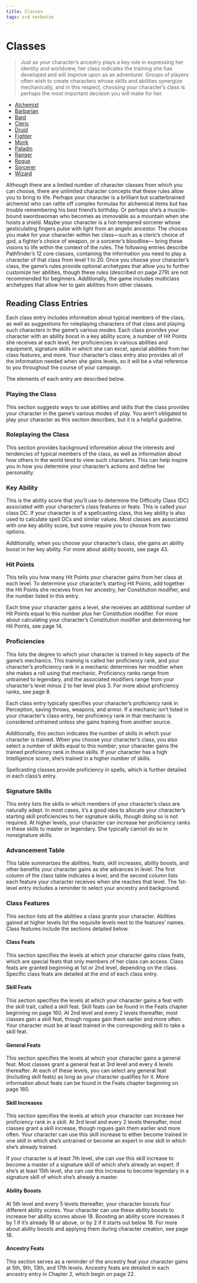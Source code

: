 ```yaml
---
title: Classes
tags: srd verbatim
---
```


# Classes
> Just as your character’s ancestry plays a key role in expressing her identity and worldview, her
> class indicates the training she has developed and will improve upon as an adventurer. Groups
> of players often wish to create characters whose skills and abilities synergize mechanically,
> and in this respect, choosing your character’s class is perhaps the most important decision
> you will make for her.

* [Alchemist](Classes/Alchemist)
* [Barbarian](Classes/Barbarian)
* [Bard](Classes/Bard)
* [Cleric](Classes/Cleric)
* [Druid](Classes/Druid)
* [Fighter](Classes/Fighter)
* [Monk](Classes/Monk)
* [Paladin](Classes/Paladin)
* [Ranger](Classes/Ranger)
* [Rogue](Classes/Rogue)
* [Sorcerer](Classes/Sorcerer)
* [Wizard](Classes/Wizard)

Although there are a limited number of character
classes from which you can choose, there are
unlimited character concepts that these rules
allow you to bring to life. Perhaps your character is a
brilliant but scatterbrained alchemist who can rattle off
complex formulas for alchemical items but has trouble
remembering his best friend’s birthday. Or perhaps
she’s a muscle-bound swordswoman who becomes as
immovable as a mountain when she hoists a shield.
Maybe your character is a hot-tempered sorcerer whose
gesticulating fingers pulse with light from an angelic
ancestor. The choices you make for your character
within her class—such as a cleric’s choice of god, a
fighter’s choice of weapon, or a sorcerer’s bloodline—
bring these visions to life within the context of the rules.
The following entries describe Pathfinder’s 12 core
classes, containing the information you need to play
a character of that class from level 1 to 20. Once you
choose your character’s class, the game’s rules provide
optional archetypes that allow you to further customize
her abilities, though these rules (described on page 279)
are not recommended for beginners. Additionally, the
game includes multiclass archetypes that allow her to
gain abilities from other classes.

## Reading Class Entries
Each class entry includes information about typical members
of the class, as well as suggestions for roleplaying characters
of that class and playing such characters in the game’s
various modes. Each class provides your character with an
ability boost in a key ability score, a number of Hit Points
she receives at each level, her proficiencies in various abilities
and equipment, signature skills in which she can excel,
special abilities from her class features, and more. Your
character’s class entry also provides all of the information
needed when she gains levels, so it will be a vital reference
to you throughout the course of your campaign.

The elements of each entry are described below.

### Playing the Class
This section suggests ways to use abilities and skills that
the class provides your character in the game’s various
modes of play. You aren’t obligated to play your character
as this section describes, but it is a helpful guideline.

### Roleplaying the Class
This section provides background information about the
interests and tendencies of typical members of the class,
as well as information about how others in the world
tend to view such characters. This can help inspire you
in how you determine your character’s actions and define
her personality.

### Key Ability
This is the ability score that you’ll use to determine the
Difficulty Class (DC) associated with your character’s
class features or feats. This is called your class DC. If
your character is of a spellcasting class, this key ability is
also used to calculate spell DCs and similar values. Most
classes are associated with one key ability score, but some
require you to choose from two options.

Additionally, when you choose your character’s class,
she gains an ability boost in her key ability. For more about
ability boosts, see page 43.

### Hit Points
This tells you how many Hit Points your character gains
from her class at each level. To determine your character’s
starting Hit Points, add together the Hit Points she
receives from her ancestry, her Constitution modifier, and
the number listed in this entry.

Each time your character gains a level, she receives an
additional number of Hit Points equal to this number plus
her Constitution modifier. For more about calculating
your character’s Constitution modifier and determining
her Hit Points, see page 14.

### Proficiencies
This lists the degree to which your character is trained
in key aspects of the game’s mechanics. This training
is called her proficiency rank, and your character’s
proficiency rank in a mechanic determines her modifier
when she makes a roll using that mechanic. Proficiency
ranks range from untrained to legendary, and the
associated modifiers range from your character’s level
minus 2 to her level plus 3. For more about proficiency
ranks, see page 8.

Each class entry typically specifies your character’s
proficiency rank in Perception, saving throws, weapons,
and armor. If a mechanic isn’t listed in your character’s
class entry, her proficiency rank in that mechanic is
considered untrained unless she gains training from
another source.

Additionally, this section indicates the number of skills
in which your character is trained. When you choose
your character’s class, you also select a number of skills
equal to this number; your character gains the trained
proficiency rank in those skills. If your character has a
high Intelligence score, she’s trained in a higher number
of skills.

Spellcasting classes provide proficiency in spells, which
is further detailed in each class’s entry.

### Signature Skills
This entry lists the skills in which members of your
character’s class are naturally adept. In most cases, it’s
a good idea to allocate your character’s starting skill
proficiencies to her signature skills, though doing so is not
required. At higher levels, your character can increase her
proficiency ranks in these skills to master or legendary.
She typically cannot do so in nonsignature skills.

### Advancement Table
This table summarizes the abilities, feats, skill increases,
ability boosts, and other benefits your character gains
as she advances in level. The first column of the class
table indicates a level, and the second column lists each
feature your character receives when she reaches that
level. The 1st-level entry includes a reminder to select
your ancestry and background.

### Class Features
This section lists all the abilities a class grants your
character. Abilities gained at higher levels list the requisite
levels next to the features’ names. Class features include
the sections detailed below.

#### Class Feats
This section specifies the levels at which your character
gains class feats, which are special feats that only members
of her class can access. Class feats are granted beginning
at 1st or 2nd level, depending on the class. Specific class
feats are detailed at the end of each class entry.

#### Skill Feats
This section specifies the levels at which your character
gains a feat with the skill trait, called a skill feat.
Skill feats can be found in the Feats chapter beginning
on page 160. At 2nd level and every 2 levels thereafter,
most classes gain a skill feat, though rogues gain them
earlier and more often. Your character must be at least
trained in the corresponding skill to take a skill feat.

#### General Feats
This section specifies the levels at which your character
gains a general feat. Most classes grant a general feat at
3rd level and every 4 levels thereafter. At each of these
levels, you can select any general feat (including skill
feats) as long as your character qualifies for it. More information
about feats can be found in the Feats chapter
beginning on page 160.

#### Skill Increases
This section specifies the levels at which your character
can increase her proficiency rank in a skill. At 3rd level
and every 2 levels thereafter, most classes grant a skill
increase, though rogues gain them earlier and more often.
Your character can use this skill increase to either become
trained in one skill in which she’s untrained or become an
expert in one skill in which she’s already trained.

If your character is at least 7th level, she can use this
skill increase to become a master of a signature skill of
which she’s already an expert. If she’s at least 15th level,
she can use this increase to become legendary in a
signature skill of which she’s already a master.</div>

#### Ability Boosts
At 5th level and every 5 levels thereafter, your character
boosts four different ability scores. Your character can
use these ability boosts to increase her ability scores
above 18. Boosting an ability score increases it by 1 if
it’s already 18 or above, or by 2 if it starts out below 18.
For more about ability boosts and applying them during
character creation, see page 18.

#### Ancestry Feats
This section serves as a reminder of the ancestry feat
your character gains at 5th, 9th, 13th, and 17th levels.
Ancestry feats are detailed in each ancestry entry in
Chapter 2, which begin on page 22.
